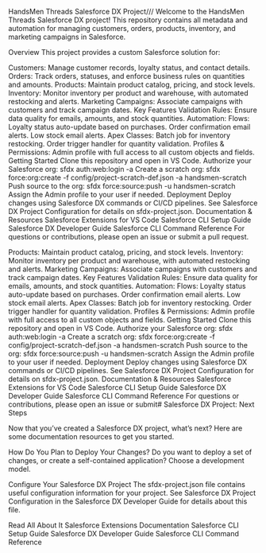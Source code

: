 HandsMen Threads Salesforce DX Project///
Welcome to the HandsMen Threads Salesforce DX project! This repository contains all metadata and automation for managing customers, orders, products, inventory, and marketing campaigns in Salesforce.

Overview
This project provides a custom Salesforce solution for:

Customers: Manage customer records, loyalty status, and contact details.
Orders: Track orders, statuses, and enforce business rules on quantities and amounts.
Products: Maintain product catalog, pricing, and stock levels.
Inventory: Monitor inventory per product and warehouse, with automated restocking and alerts.
Marketing Campaigns: Associate campaigns with customers and track campaign dates.
Key Features
Validation Rules: Ensure data quality for emails, amounts, and stock quantities.
Automation:
Flows:
Loyalty status auto-update based on purchases.
Order confirmation email alerts.
Low stock email alerts.
Apex Classes:
Batch job for inventory restocking.
Order trigger handler for quantity validation.
Profiles & Permissions: Admin profile with full access to all custom objects and fields.
Getting Started
Clone this repository and open in VS Code.
Authorize your Salesforce org:
sfdx auth:web:login -a <your-org-alias>
Create a scratch org:
sfdx force:org:create -f config/project-scratch-def.json -a handsmen-scratch
Push source to the org:
sfdx force:source:push -u handsmen-scratch
Assign the Admin profile to your user if needed.
Deployment
Deploy changes using Salesforce DX commands or CI/CD pipelines.
See Salesforce DX Project Configuration for details on sfdx-project.json.
Documentation & Resources
Salesforce Extensions for VS Code
Salesforce CLI Setup Guide
Salesforce DX Developer Guide
Salesforce CLI Command Reference
For questions or contributions, please open an issue or submit a pull request.

Products: Maintain product catalog, pricing, and stock levels.
Inventory: Monitor inventory per product and warehouse, with automated restocking and alerts.
Marketing Campaigns: Associate campaigns with customers and track campaign dates.
Key Features
Validation Rules: Ensure data quality for emails, amounts, and stock quantities.
Automation:
Flows:
Loyalty status auto-update based on purchases.
Order confirmation email alerts.
Low stock email alerts.
Apex Classes:
Batch job for inventory restocking.
Order trigger handler for quantity validation.
Profiles & Permissions: Admin profile with full access to all custom objects and fields.
Getting Started
Clone this repository and open in VS Code.
Authorize your Salesforce org:
sfdx auth:web:login -a <your-org-alias>
Create a scratch org:
sfdx force:org:create -f config/project-scratch-def.json -a handsmen-scratch
Push source to the org:
sfdx force:source:push -u handsmen-scratch
Assign the Admin profile to your user if needed.
Deployment
Deploy changes using Salesforce DX commands or CI/CD pipelines.
See Salesforce DX Project Configuration for details on sfdx-project.json.
Documentation & Resources
Salesforce Extensions for VS Code
Salesforce CLI Setup Guide
Salesforce DX Developer Guide
Salesforce CLI Command Reference
For questions or contributions, please open an issue or submit# Salesforce DX Project: Next Steps

Now that you’ve created a Salesforce DX project, what’s next? Here are some documentation resources to get you started.

How Do You Plan to Deploy Your Changes?
Do you want to deploy a set of changes, or create a self-contained application? Choose a development model.

Configure Your Salesforce DX Project
The sfdx-project.json file contains useful configuration information for your project. See Salesforce DX Project Configuration in the Salesforce DX Developer Guide for details about this file.

Read All About It
Salesforce Extensions Documentation
Salesforce CLI Setup Guide
Salesforce DX Developer Guide
Salesforce CLI Command Reference
